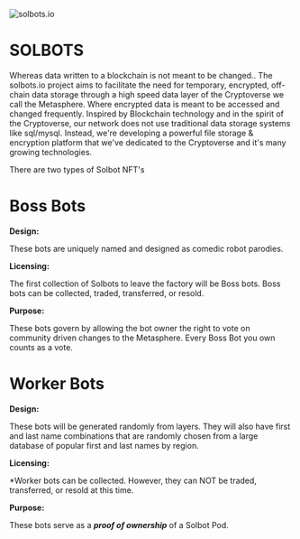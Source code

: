 ![solbots.io](http://dev.solbots.io/assets/img/Crypto-Carl-1920x1080.jpg)
# SOLBOTS
Whereas data written to a blockchain is not meant to be changed..  The solbots.io project aims to facilitate the need for temporary, encrypted, off-chain data storage through a high speed data layer of the Cryptoverse we call the Metasphere. Where encrypted data is meant to be accessed and changed frequently.  Inspired by Blockchain technology and in the spirit of the Cryptoverse, our network does not use traditional data storage systems like sql/mysql. Instead, we're developing a powerful file storage &amp; encryption platform that we've dedicated to the Cryptoverse and it's many growing technologies.

There are two types of Solbot NFT's

# Boss Bots

<strong>Design:</strong>

These bots are uniquely named and designed as comedic robot parodies.

<strong>Licensing:</strong>

The first collection of Solbots to leave the factory will be Boss bots. Boss bots can be collected, traded, transferred, or resold.

<strong>Purpose:</strong>

These bots govern by allowing the bot owner the right to vote on community driven changes to the Metasphere. Every Boss Bot you own counts as a vote.

# Worker Bots

<strong>Design:</strong>

These bots will be generated randomly from layers. They will also have first and last name combinations that are randomly chosen from a large database of popular first and last names by region.

<strong>Licensing:</strong>

*Worker bots can be collected. However, they can NOT be traded, transferred, or resold at this time.

<strong>Purpose:</strong>

These bots serve as a <strong><i>proof of ownership</i></strong> of a Solbot Pod.
